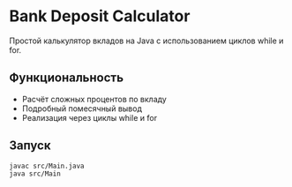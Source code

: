 # Bank Deposit Calculator

Простой калькулятор вкладов на Java с использованием циклов while и for.

## Функциональность
- Расчёт сложных процентов по вкладу
- Подробный помесячный вывод
- Реализация через циклы while и for

## Запуск
```bash
javac src/Main.java
java src/Main
